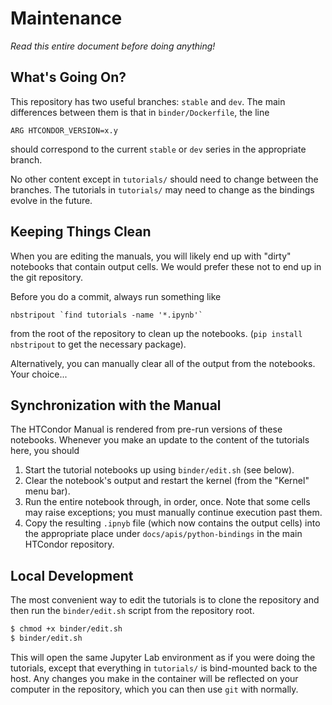 # Maintenance

*Read this entire document before doing anything!*

## What's Going On?

This repository has two useful branches: `stable` and `dev`.
The main differences between them is that in `binder/Dockerfile`, the line
```docker
ARG HTCONDOR_VERSION=x.y
```
should correspond to the current `stable` or `dev` series in the appropriate branch.

No other content except in `tutorials/` should need to change between the branches.
The tutorials in `tutorials/` may need to change as the bindings evolve in the future.

## Keeping Things Clean

When you are editing the manuals, you will likely end up with "dirty" notebooks
that contain output cells. We would prefer these not to end up in the git repository.

Before you do a commit, always run something like 
```
nbstripout `find tutorials -name '*.ipynb'`
```
from the root of the repository to clean up the notebooks.
(`pip install nbstripout` to get the necessary package).

Alternatively, you can manually clear all of the output from the notebooks.
Your choice...

## Synchronization with the Manual

The HTCondor Manual is rendered from pre-run versions of these notebooks.
Whenever you make an update to the content of the tutorials here, you should

1. Start the tutorial notebooks up using `binder/edit.sh` (see below).
1. Clear the notebook's output and restart the kernel (from the "Kernel" menu bar).
1. Run the entire notebook through, in order, once. Note that some cells may raise exceptions; you must manually continue execution past them.
1. Copy the resulting `.ipnyb` file (which now contains the output cells) into the appropriate place under `docs/apis/python-bindings` in the main HTCondor repository.

## Local Development

The most convenient way to edit the tutorials is to clone the repository and then
run the `binder/edit.sh` script from the repository root.
```bash
$ chmod +x binder/edit.sh
$ binder/edit.sh
```
This will open the same Jupyter Lab environment as if you were doing the tutorials,
except that everything in `tutorials/` is bind-mounted back to the host.
Any changes you make in the container will be reflected on your computer in the repository,
which you can then use `git` with normally.
